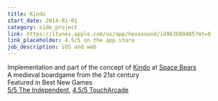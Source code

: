 ```yaml
---
title: Kindo
start_date: 2014-01-01
category: side_project
link: https://itunes.apple.com/us/app/hexasound/id963680485?mt=8
link_placeholder: 4.5/5 on the app store
job_description: iOS and web
---
```


Implementation and part of the concept of <a href="http://kindogame.fr">Kindo</a> at <a href="http://spacebears.fr">Space Bears</a><br />
A medieval boardgame from the 21st century<br />
Featured in Best New Games<br />
<a href="http://www.independent.co.uk/life-style/gadgets-and-tech/gaming/kindo-ios-review-a-game-for-tactical-immersion-10228964.html">5/5 The Independent</a>, <a href="http://toucharcade.com/2015/05/13/kindo-review-respect-but-not-love/">4.5/5 TouchArcade</a>
